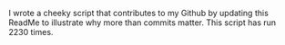I wrote a cheeky script that contributes to my Github by updating this ReadMe to illustrate why more than commits matter. This script has run 2230 times.